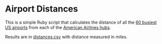 Airport Distances
========
This is a simple Ruby script that calculates the distance of all the [60 busiest US airports](https://en.wikipedia.org/wiki/List_of_the_busiest_airports_in_the_United_States#Busiest_US_airports_by_total_passenger_boardings) from each of the [American Airlines hubs](https://en.wikipedia.org/wiki/American_Airlines#Current_hubs).

Results are in [distances.csv](distances.csv) with distance measured in miles.
